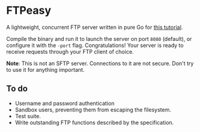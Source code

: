# FTPeasy
A lightweight, concurrent FTP server written in pure Go for [this tutorial](https://medium.com/better-programming/how-to-write-a-concurrent-ftp-server-in-go-part-1-3904f2e3a9e5).

Compile the binary and run it to launch the server on port `8080` (default), or configure it with the `-port` flag. Congratulations! Your server is ready to receive requests through your FTP client of choice.

**Note**: This is not an SFTP server. Connections to it are not secure. Don't try to use it for anything important.

## To do
* Username and password authentication
* Sandbox users, preventing them from escaping the filesystem.
* Test suite.
* Write outstanding FTP functions described by the specification.

